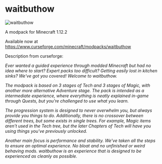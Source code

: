 # waitbuthow

![waitbuthow](https://i.ibb.co/dppY5gs/wbh-quest-logo.png)

A modpack for Minecraft 1.12.2

Available now at https://www.curseforge.com/minecraft/modpacks/waitbuthow



Description from curseforge:

*Ever wanted a guided experience through modded Minecraft but had no idea where to start? Expert packs too difficult? Getting easily lost in kitchen sinks? We've got you covered! Welcome to waitbuthow.*

*The modpack is based on 3 stages of Tech and 3 stages of Magic, with another more alternative Adventure stage. The pack is intended as a intermediate experience, where everything is neatly explained in-game through Quests, but you're challenged to use what you learn.*

*The progression system is designed to never overwhelm you, but always provide you things to do. Additionally, there is no crossover between different trees, but some exists in single trees. For example, Magic items aren't used in the Tech tree, but the later Chapters of Tech will have you using things you've previously unlocked.*

*Another main focus is performance and stability. We've taken all the steps to ensure an optimal experience. No bloat and no unfinished or weird behaving mods. waitbuthow is an experience that is designed to be experienced as cleanly as possible.*
